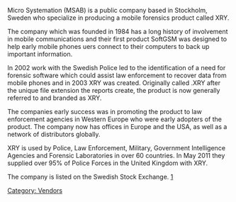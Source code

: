 Micro Systemation (MSAB) is a public company based in Stockholm, Sweden
who specialize in producing a mobile forensics product called XRY.

The company which was founded in 1984 has a long history of involvement
in mobile communications and their first product SoftGSM was designed to
help early mobile phones uers connect to their computers to back up
important information.

In 2002 work with the Swedish Police led to the identification of a need
for forensic software which could assist law enforcement to recover data
from mobile phones and in 2003 XRY was created. Originally called .XRY
after the unique file extension the reports create, the product is now
generally referred to and branded as XRY.

The companies early success was in promoting the product to law
enforcement agencies in Western Europe who were early adopters of the
product. The company now has offices in Europe and the USA, as well as a
network of distributors globally.

XRY is used by Police, Law Enforcement, Military, Government
Intelligence Agencies and Forensic Laboratories in over 60 countries. In
May 2011 they supplied over 95% of Police Forces in the United Kingdom
with XRY.

The company is listed on the Swedish Stock Exchange.
[1](http://www.msab.com)

[Category: Vendors](Category:_Vendors "wikilink")